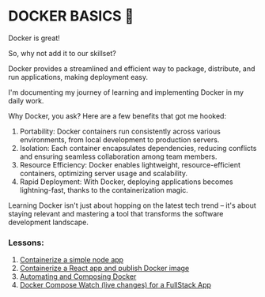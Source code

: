 # DOCKER BASICS 🐳

Docker is great!

So, why not add it to our skillset?

Docker provides a streamlined and efficient way to package, distribute, and run applications, making deployment easy.

I'm documenting my journey of learning and implementing Docker in my daily work.

Why Docker, you ask? Here are a few benefits that got me hooked:

1.  Portability: Docker containers run consistently across various environments, from local development to production servers.
2.  Isolation: Each container encapsulates dependencies, reducing conflicts and ensuring seamless collaboration among team members.
3.  Resource Efficiency: Docker enables lightweight, resource-efficient containers, optimizing server usage and scalability.
4.  Rapid Deployment: With Docker, deploying applications becomes lightning-fast, thanks to the containerization magic.

Learning Docker isn't just about hopping on the latest tech trend – it's about staying relevant and mastering a tool that transforms the software development landscape.

### Lessons:

1.  [Containerize a simple node app](/hello-docker/)
2.  [Containerize a React app and publish Docker image](/react-docker/)
3.  [Automating and Composing Docker](/compose-docker/)
4.  [Docker Compose Watch (live changes) for a FullStack App](/mern-docker/)
